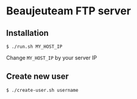 # Beaujeuteam FTP server

## Installation

```
$ ./run.sh MY_HOST_IP
```

Change `MY_HOST_IP` by your server IP

## Create new user


```
$ ./create-user.sh username
```

